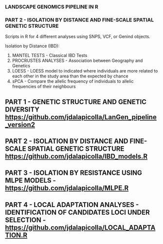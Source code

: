 ### LANDSCAPE GENOMICS PIPELINE IN R ###
### PART 2 - ISOLATION BY DISTANCE AND FINE-SCALE SPATIAL GENETIC STRUCTURE ###


Scripts in R for 4 different analyses using SNPS, VCF, or Genind objects.

Isolation by Distance (IBD):
1. MANTEL TESTS - Classical IBD Tests
2. PROCRUSTES ANALYSES - Association between Geography and Genetics
3. LOESS - LOESS model to indicated where individuals are more related to each other in the study area than the expected by chance
4. sPCA - Compare the allelic frequency of individuals to allelic frequencies of their neighbours

## PART 1 - GENETIC STRUCTURE AND GENETIC DIVERSITY https://github.com/jdalapicolla/LanGen_pipeline_version2
## PART 2 - ISOLATION BY DISTANCE AND FINE-SCALE SPATIAL GENETIC STRUCTURE https://github.com/jdalapicolla/IBD_models.R
## PART 3 - ISOLATION BY RESISTANCE USING MLPE MODELS - https://github.com/jdalapicolla/MLPE.R
## PART 4 - LOCAL ADAPTATION ANALYSES - IDENTIFICATION OF CANDIDATES LOCI UNDER SELECTION - https://github.com/jdalapicolla/LOCAL_ADAPTATION.R
